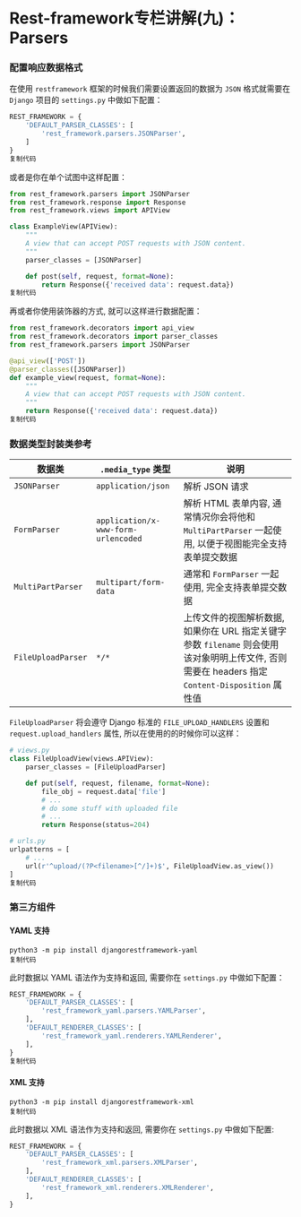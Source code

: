 # Rest-framework专栏讲解(九)：Parsers

### 配置响应数据格式

在使用 `restframework` 框架的时候我们需要设置返回的数据为 `JSON` 格式就需要在 `Django` 项目的 `settings.py` 中做如下配置：

```python
REST_FRAMEWORK = {
    'DEFAULT_PARSER_CLASSES': [
        'rest_framework.parsers.JSONParser',
    ]
}
复制代码
```

或者是你在单个试图中这样配置：

```python
from rest_framework.parsers import JSONParser
from rest_framework.response import Response
from rest_framework.views import APIView

class ExampleView(APIView):
    """
    A view that can accept POST requests with JSON content.
    """
    parser_classes = [JSONParser]

    def post(self, request, format=None):
        return Response({'received data': request.data})
复制代码
```

再或者你使用装饰器的方式, 就可以这样进行数据配置：

```python
from rest_framework.decorators import api_view
from rest_framework.decorators import parser_classes
from rest_framework.parsers import JSONParser

@api_view(['POST'])
@parser_classes([JSONParser])
def example_view(request, format=None):
    """
    A view that can accept POST requests with JSON content.
    """
    return Response({'received data': request.data})
复制代码
```

### 数据类型封装类参考

| 数据类             | `.media_type` 类型                  | 说明                                                         |
| ------------------ | ----------------------------------- | ------------------------------------------------------------ |
| `JSONParser`       | `application/json`                  | 解析 JSON 请求                                               |
| `FormParser`       | `application/x-www-form-urlencoded` | 解析 HTML 表单内容, 通常情况你会将他和 `MultiPartParser` 一起使用, 以便于视图能完全支持表单提交数据 |
| `MultiPartParser`  | `multipart/form-data`               | 通常和 `FormParser` 一起使用, 完全支持表单提交数据           |
| `FileUploadParser` | `*/*`                               | 上传文件的视图解析数据, 如果你在 URL 指定关键字参数 `filename` 则会使用该对象明明上传文件, 否则需要在 headers 指定 `Content-Disposition` 属性值 |

`FileUploadParser` 将会遵守 Django 标准的 `FILE_UPLOAD_HANDLERS` 设置和 `request.upload_handlers` 属性, 所以在使用的的时候你可以这样：

```python
# views.py
class FileUploadView(views.APIView):
    parser_classes = [FileUploadParser]

    def put(self, request, filename, format=None):
        file_obj = request.data['file']
        # ...
        # do some stuff with uploaded file
        # ...
        return Response(status=204)

# urls.py
urlpatterns = [
    # ...
    url(r'^upload/(?P<filename>[^/]+)$', FileUploadView.as_view())
]
复制代码
```

### 第三方组件

#### YAML 支持

```shell
python3 -m pip install djangorestframework-yaml
复制代码
```

此时数据以 YAML 语法作为支持和返回, 需要你在 `settings.py` 中做如下配置：

```python
REST_FRAMEWORK = {
    'DEFAULT_PARSER_CLASSES': [
        'rest_framework_yaml.parsers.YAMLParser',
    ],
    'DEFAULT_RENDERER_CLASSES': [
        'rest_framework_yaml.renderers.YAMLRenderer',
    ],
}
复制代码
```

#### XML 支持

```shell
python3 -m pip install djangorestframework-xml
复制代码
```

此时数据以 XML 语法作为支持和返回, 需要你在 `settings.py` 中做如下配置:

```python
REST_FRAMEWORK = {
    'DEFAULT_PARSER_CLASSES': [
        'rest_framework_xml.parsers.XMLParser',
    ],
    'DEFAULT_RENDERER_CLASSES': [
        'rest_framework_xml.renderers.XMLRenderer',
    ],
}
```

